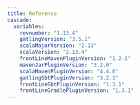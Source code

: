 ```yaml
---
title: Reference
cascade:
  variables:
    revnumber: "1.13.4"
    gatlingVersion: "3.5.1"
    scalaMajorVersion: "2.13"
    scalaVersion: "2.13.4"
    frontLineMavenPluginVersion: "1.2.1"
    mavenJarPluginVersion: "3.2.0"
    scalaMavenPluginVersion: "4.4.0"
    gatlingSbtPluginVersion: "3.2.1"
    frontLineSbtPluginVersion: "1.3.1"
    frontLineGradlePluginVersion: "1.3.1"
---
```

